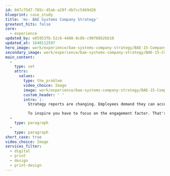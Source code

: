 ```yaml
---
id: 047c75d7-785c-45ab-a29f-4b7cc5469d26
blueprint: case_study
title: 'mc- BAE Systems Company Strategy'
greatest_hits: false
core:
  - experience
updated_by: e85953fb-52c6-4488-8c8b-c90f68b2bb10
updated_at: 1640112597
hero_image: work/experience/bae-systems-company-strategy/BAE-15-Company-Strategy-Full-Image-1360x768.5.jpg
secondary_image: work/experience/bae-systems-company-strategy/BAE-15-Company-Strategy-Secondary-Image-896x597.jpg
main_content:
  -
    type: set
    attrs:
      values:
        type: the_problem
        video_choice: Image
        image: work/experience/bae-systems-company-strategy/BAE-15-Company-Strategy-Large-927x522.jpg
        custom_header: ' '
        intro: |-
          Strategy reports are changing. Employees demand they can access the report when it works for them, and they definitely don't want to be trudging through a dull slab of print. BAE Systems asked us to tackle that challenge by creating a hybrid digital & print report that would inspire employees to contribute to their own future success.

          To inspire you have to focus on the engagement factor. That's why we produced not just a printed booklet with a digital version but also an interactive PDF. The interactive PDF is engaging and user-friendly. And it also effectively communicates how BAE Systems and its employees share a commitment towards personal improvement.
  -
    type: paragraph
  -
    type: paragraph
short_case: true
video_choice: Image
services_filter:
  - digital
  - print
  - design
  - print-design
---
```

